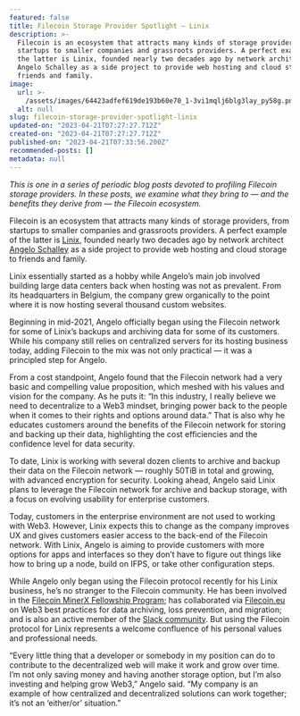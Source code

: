 ```yaml
---
featured: false
title: Filecoin Storage Provider Spotlight — Linix
description: >-
  Filecoin is an ecosystem that attracts many kinds of storage providers, from
  startups to smaller companies and grassroots providers. A perfect example of
  the latter is Linix, founded nearly two decades ago by network architect
  Angelo Schalley as a side project to provide web hosting and cloud storage to
  friends and family.
image:
  url: >-
    /assets/images/64423adfef619de193b60e70_1-3vi1mqlj6blg3lay_py58g.png
  alt: null
slug: filecoin-storage-provider-spotlight-linix
updated-on: "2023-04-21T07:27:27.712Z"
created-on: "2023-04-21T07:27:27.712Z"
published-on: "2023-04-21T07:33:56.200Z"
recommended-posts: []
metadata: null
---
```


_This is one in a series of periodic blog posts devoted to profiling Filecoin storage providers. In these posts, we examine what they bring to — and the benefits they derive from — the Filecoin ecosystem._

Filecoin is an ecosystem that attracts many kinds of storage providers, from startups to smaller companies and grassroots providers. A perfect example of the latter is [Linix](https://www.linix.eu/), founded nearly two decades ago by network architect [Angelo Schalley](https://www.schalley.eu/) as a side project to provide web hosting and cloud storage to friends and family.

Linix essentially started as a hobby while Angelo’s main job involved building large data centers back when hosting was not as prevalent. From its headquarters in Belgium, the company grew organically to the point where it is now hosting several thousand custom websites.

Beginning in mid-2021, Angelo officially began using the Filecoin network for some of Linix’s backups and archiving data for some of its customers. While his company still relies on centralized servers for its hosting business today, adding Filecoin to the mix was not only practical — it was a principled step for Angelo.

From a cost standpoint, Angelo found that the Filecoin network had a very basic and compelling value proposition, which meshed with his values and vision for the company. As he puts it: “In this industry, I really believe we need to decentralize to a Web3 mindset, bringing power back to the people when it comes to their rights and options around data.” That is also why he educates customers around the benefits of the Filecoin network for storing and backing up their data, highlighting the cost efficiencies and the confidence level for data security.

To date, Linix is working with several dozen clients to archive and backup their data on the Filecoin network — roughly 50TiB in total and growing, with advanced encryption for security. Looking ahead, Angelo said Linix plans to leverage the Filecoin network for archive and backup storage, with a focus on evolving usability for enterprise customers.

Today, customers in the enterprise environment are not used to working with Web3. However, Linix expects this to change as the company improves UX and gives customers easier access to the back-end of the Filecoin network. With Linix, Angelo is aiming to provide customers with more options for apps and interfaces so they don’t have to figure out things like how to bring up a node, build on IFPS, or take other configuration steps.

While Angelo only began using the Filecoin protocol recently for his Linix business, he’s no stranger to the Filecoin community. He has been involved in the [Filecoin MinerX Fellowship Program](https://filecoin.io/blog/posts/filecoin-minerx-fellowship-program/#:~:text=The%20MinerX%20Fellowship%20engages%20small,early%20stages%20of%20the%20network); has collaborated via [Filecoin.eu](https://www.filecoin.eu/) on Web3 best practices for data archiving, loss prevention, and migration; and is also an active member of the [Slack community](https://filecoinproject.slack.com/join/shared_invite/zt-11zsopvhy-rdOhio_EPdrY6FzmkHKzpg#/shared-invite/email). But using the Filecoin protocol for Linix represents a welcome confluence of his personal values and professional needs.

“Every little thing that a developer or somebody in my position can do to contribute to the decentralized web will make it work and grow over time. I’m not only saving money and having another storage option, but I’m also investing and helping grow Web3,” Angelo said. “My company is an example of how centralized and decentralized solutions can work together; it’s not an ‘either/or’ situation.”
